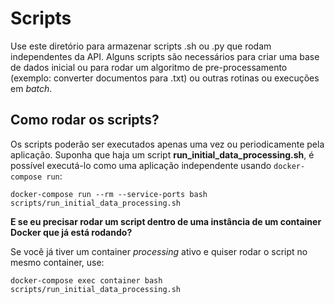 # Scripts

Use este diretório para armazenar scripts .sh ou .py que rodam independentes da API. Alguns scripts são necessários para criar uma base de dados inicial ou para rodar um algoritmo de pre-processamento (exemplo: converter documentos para .txt) ou outras rotinas ou execuções em _batch_.

## Como rodar os scripts?

Os scripts poderão ser executados apenas uma vez ou periodicamente pela aplicação. Suponha que haja um script **run_initial_data_processing.sh**, é possível executá-lo como uma aplicação independente usando `docker-compose run`:

```console
docker-compose run --rm --service-ports bash scripts/run_initial_data_processing.sh
```

**E se eu precisar rodar um script dentro de uma instância de um container Docker que já está rodando?**

Se você já tiver um container *processing* ativo e quiser rodar o script no mesmo container, use:

```console
docker-compose exec container bash scripts/run_initial_data_processing.sh
```
